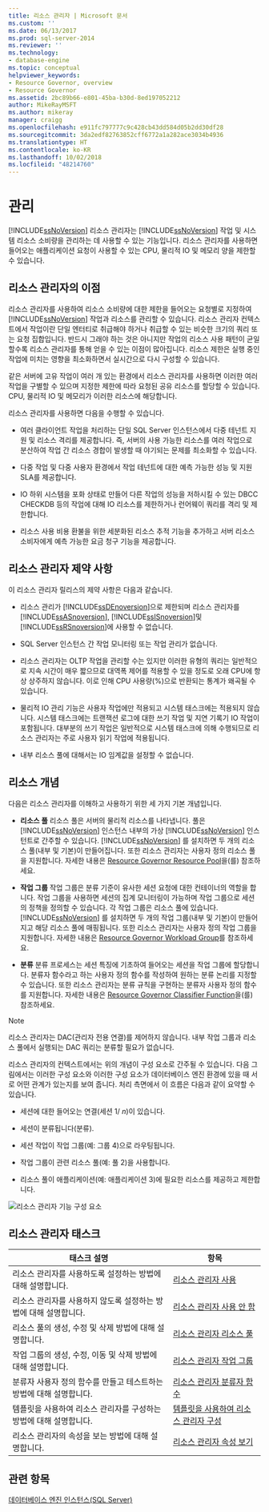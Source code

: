```yaml
---
title: 리소스 관리자 | Microsoft 문서
ms.custom: ''
ms.date: 06/13/2017
ms.prod: sql-server-2014
ms.reviewer: ''
ms.technology:
- database-engine
ms.topic: conceptual
helpviewer_keywords:
- Resource Governor, overview
- Resource Governor
ms.assetid: 2bc89b66-e801-45ba-b30d-8ed197052212
author: MikeRayMSFT
ms.author: mikeray
manager: craigg
ms.openlocfilehash: e911fc797777c9c428cb43dd584d05b2dd30df28
ms.sourcegitcommit: 3da2edf82763852cff6772a1a282ace3034b4936
ms.translationtype: HT
ms.contentlocale: ko-KR
ms.lasthandoff: 10/02/2018
ms.locfileid: "48214760"
---
```

# <a name="resource-governor"></a>관리
  [!INCLUDE[ssNoVersion](../../../includes/ssnoversion-md.md)] 리소스 관리자는 [!INCLUDE[ssNoVersion](../../../includes/ssnoversion-md.md)] 작업 및 시스템 리소스 소비량을 관리하는 데 사용할 수 있는 기능입니다. 리소스 관리자를 사용하면 들어오는 애플리케이션 요청이 사용할 수 있는 CPU, 물리적 IO 및 메모리 양을 제한할 수 있습니다.  
  
## <a name="benefits-of-resource-governor"></a>리소스 관리자의 이점  
 리소스 관리자를 사용하여 리소스 소비량에 대한 제한을 들어오는 요청별로 지정하여 [!INCLUDE[ssNoVersion](../../../includes/ssnoversion-md.md)] 작업과 리소스를 관리할 수 있습니다. 리소스 관리자 컨텍스트에서 작업이란 단일 엔터티로 취급해야 하거나 취급할 수 있는 비슷한 크기의 쿼리 또는 요청 집합입니다. 반드시 그래야 하는 것은 아니지만 작업의 리소스 사용 패턴이 균일할수록 리소스 관리자를 통해 얻을 수 있는 이점이 많아집니다. 리소스 제한은 실행 중인 작업에 미치는 영향을 최소화하면서 실시간으로 다시 구성할 수 있습니다.  
  
 같은 서버에 고유 작업이 여러 개 있는 환경에서 리소스 관리자를 사용하면 이러한 여러 작업을 구별할 수 있으며 지정한 제한에 따라 요청된 공유 리소스를 할당할 수 있습니다. CPU, 물리적 IO 및 메모리가 이러한 리소스에 해당합니다.  
  
 리소스 관리자를 사용하면 다음을 수행할 수 있습니다.  
  
-   여러 클라이언트 작업을 처리하는 단일 SQL Server 인스턴스에서 다중 테넌트 지원 및 리소스 격리를 제공합니다. 즉, 서버의 사용 가능한 리소스를 여러 작업으로 분산하여 작업 간 리소스 경합이 발생할 때 야기되는 문제를 최소화할 수 있습니다.  
  
-   다중 작업 및 다중 사용자 환경에서 작업 테넌트에 대한 예측 가능한 성능 및 지원 SLA를 제공합니다.  
  
-   IO 하위 시스템을 포화 상태로 만들어 다른 작업의 성능을 저하시킬 수 있는 DBCC CHECKDB 등의 작업에 대해 IO 리소스를 제한하거나 런어웨이 쿼리를 격리 및 제한합니다.  
  
-   리소스 사용 비용 환불을 위한 세분화된 리소스 추적 기능을 추가하고 서버 리소스 소비자에게 예측 가능한 요금 청구 기능을 제공합니다.  
  
## <a name="resource-governor-constraints"></a>리소스 관리자 제약 사항  
 이 리소스 관리자 릴리스의 제약 사항은 다음과 같습니다.  
  
-   리소스 관리가 [!INCLUDE[ssDEnoversion](../../includes/ssdenoversion-md.md)]으로 제한되며 리소스 관리자를 [!INCLUDE[ssASnoversion](../../includes/ssasnoversion-md.md)], [!INCLUDE[ssISnoversion](../../includes/ssisnoversion-md.md)]및 [!INCLUDE[ssRSnoversion](../../includes/ssrsnoversion-md.md)]에 사용할 수 없습니다.  
  
-   SQL Server 인스턴스 간 작업 모니터링 또는 작업 관리가 없습니다.  
  
-   리소스 관리자는 OLTP 작업을 관리할 수는 있지만 이러한 유형의 쿼리는 일반적으로 지속 시간이 매우 짧으므로 대역폭 제어를 적용할 수 있을 정도로 오래 CPU에 항상 상주하지 않습니다. 이로 인해 CPU 사용량(%)으로 반환되는 통계가 왜곡될 수 있습니다.  
  
-   물리적 IO 관리 기능은 사용자 작업에만 적용되고 시스템 태스크에는 적용되지 않습니다. 시스템 태스크에는 트랜잭션 로그에 대한 쓰기 작업 및 지연 기록기 IO 작업이 포함됩니다. 대부분의 쓰기 작업은 일반적으로 시스템 태스크에 의해 수행되므로 리소스 관리자는 주로 사용자 읽기 작업에 적용됩니다.  
  
-   내부 리소스 풀에 대해서는 IO 임계값을 설정할 수 없습니다.  
  
## <a name="resource-concepts"></a>리소스 개념  
 다음은 리소스 관리자를 이해하고 사용하기 위한 세 가지 기본 개념입니다.  
  
-   **리소스 풀** 리소스 풀은 서버의 물리적 리소스를 나타냅니다. 풀은 [!INCLUDE[ssNoVersion](../../../includes/ssnoversion-md.md)] 인스턴스 내부의 가상 [!INCLUDE[ssNoVersion](../../../includes/ssnoversion-md.md)] 인스턴트로 간주할 수 있습니다. [!INCLUDE[ssNoVersion](../../../includes/ssnoversion-md.md)] 를 설치하면 두 개의 리소스 풀(내부 및 기본)이 만들어집니다. 또한 리소스 관리자는 사용자 정의 리소스 풀을 지원합니다. 자세한 내용은 [Resource Governor Resource Pool](resource-governor-resource-pool.md)을(를) 참조하세요.  
  
-   **작업 그룹** 작업 그룹은 분류 기준이 유사한 세션 요청에 대한 컨테이너의 역할을 합니다. 작업 그룹을 사용하면 세션의 집계 모니터링이 가능하며 작업 그룹으로 세션의 정책을 정의할 수 있습니다. 각 작업 그룹은 리소스 풀에 있습니다. [!INCLUDE[ssNoVersion](../../../includes/ssnoversion-md.md)] 를 설치하면 두 개의 작업 그룹(내부 및 기본)이 만들어지고 해당 리소스 풀에 매핑됩니다. 또한 리소스 관리자는 사용자 정의 작업 그룹을 지원합니다. 자세한 내용은 [Resource Governor Workload Group](resource-governor-workload-group.md)를 참조하세요.  
  
-   **분류** 분류 프로세스는 세션 특징에 기초하여 들어오는 세션을 작업 그룹에 할당합니다. 분류자 함수라고 하는 사용자 정의 함수를 작성하여 원하는 분류 논리를 지정할 수 있습니다. 또한 리소스 관리자는 분류 규칙을 구현하는 분류자 사용자 정의 함수를 지원합니다. 자세한 내용은 [Resource Governor Classifier Function](resource-governor-classifier-function.md)을(를) 참조하세요.  
  
> [!NOTE]  
>  리소스 관리자는 DAC(관리자 전용 연결)를 제어하지 않습니다. 내부 작업 그룹과 리소스 풀에서 실행되는 DAC 쿼리는 분류할 필요가 없습니다.  
  
 리소스 관리자의 컨텍스트에서는 위의 개념이 구성 요소로 간주될 수 있습니다. 다음 그림에서는 이러한 구성 요소와 이러한 구성 요소가 데이터베이스 엔진 환경에 있을 때 서로 어떤 관계가 있는지를 보여 줍니다. 처리 측면에서 이 흐름은 다음과 같이 요약할 수 있습니다.  
  
-   세션에 대한 들어오는 연결(세션 1/ *n*)이 있습니다.  
  
-   세션이 분류됩니다(분류).  
  
-   세션 작업이 작업 그룹(예: 그룹 4)으로 라우팅됩니다.  
  
-   작업 그룹이 관련 리소스 풀(예: 풀 2)을 사용합니다.  
  
-   리소스 풀이 애플리케이션(예: 애플리케이션 3)에 필요한 리소스를 제공하고 제한합니다.  
  
 ![리소스 관리자 기능 구성 요소](../../database-engine/media/rg-basic-funct-components.gif "Resource Governor Functional Components")  
  
## <a name="resource-governor-tasks"></a>리소스 관리자 태스크  
  
|태스크 설명|항목|  
|----------------------|-----------|  
|리소스 관리자를 사용하도록 설정하는 방법에 대해 설명합니다.|[리소스 관리자 사용](resource-governor.md)|  
|리소스 관리자를 사용하지 않도록 설정하는 방법에 대해 설명합니다.|[리소스 관리자 사용 안 함](disable-resource-governor.md)|  
|리소스 풀의 생성, 수정 및 삭제 방법에 대해 설명합니다.|[리소스 관리자 리소스 풀](resource-governor-resource-pool.md)|  
|작업 그룹의 생성, 수정, 이동 및 삭제 방법에 대해 설명합니다.|[리소스 관리자 작업 그룹](resource-governor-workload-group.md)|  
|분류자 사용자 정의 함수를 만들고 테스트하는 방법에 대해 설명합니다.|[리소스 관리자 분류자 함수](resource-governor-classifier-function.md)|  
|템플릿을 사용하여 리소스 관리자를 구성하는 방법에 대해 설명합니다.|[템플릿을 사용하여 리소스 관리자 구성](configure-resource-governor-using-a-template.md)|  
|리소스 관리자의 속성을 보는 방법에 대해 설명합니다.|[리소스 관리자 속성 보기](view-resource-governor-properties.md)|  
  
## <a name="see-also"></a>관련 항목  
 [데이터베이스 엔진 인스턴스&#40;SQL Server&#41;](../../database-engine/configure-windows/database-engine-instances-sql-server.md)  
  
  
